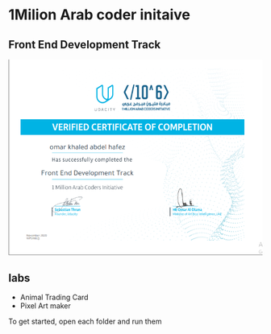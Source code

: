# 1Milion Arab coder initaive 

## Front End Development Track
![image](img.png)

## labs 
* Animal Trading Card
* Pixel Art maker

To get started, open each  folder and run them 

